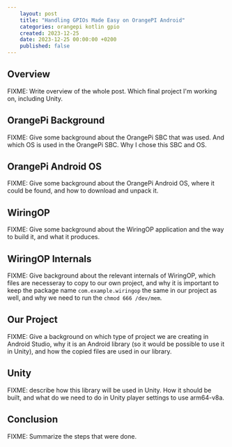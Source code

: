 ```yaml
---
    layout: post
    title: "Handling GPIOs Made Easy on OrangePI Android"
    categories: orangepi kotlin gpio
    created: 2023-12-25
    date: 2023-12-25 00:00:00 +0200
    published: false
---
```

## Overview
FIXME: Write overview of the whole post. Which final project I'm working on, including Unity.

## OrangePi Background
FIXME: Give some background about the OrangePi SBC that was used. And which OS is used in the OrangePi SBC. Why I chose this SBC and OS.

## OrangePi Android OS
FIXME: Give some background about the OrangePi Android OS, where it could be found, and how to download and unpack it.

## WiringOP
FIXME: Give some background about the WiringOP application and the way to build it, and what it produces.

## WiringOP Internals
FIXME: Give background about the relevant internals of WiringOP, which files are necesseray to copy to our own project, and why it is important to keep the package name `com.example.wiringop` the same in our project as well, and why we need to run the `chmod 666 /dev/mem`.

## Our Project
FIXME: Give a background on which type of project we are creating in Android Studio, why it is an Android library (so it would be possible to use it in Unity), and how the copied files are used in our library.

## Unity
FIXME: describe how this library will be used in Unity. How it should be built, and what do we need to do in Unity player settings to use arm64-v8a.

## Conclusion
FIXME: Summarize the steps that were done.